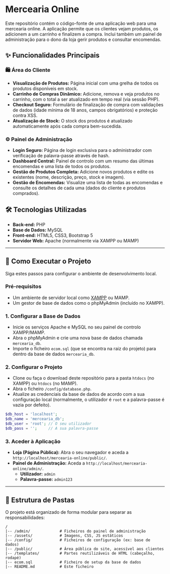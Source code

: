 # Mercearia Online

Este repositório contém o código-fonte de uma aplicação web para uma mercearia online. A aplicação permite que os clientes vejam produtos, os adicionem a um carrinho e finalizem a compra. Inclui também um painel de administração para o dono da loja gerir produtos e consultar encomendas.

## ✨ Funcionalidades Principais

### 🛍️ Área do Cliente
- **Visualização de Produtos:** Página inicial com uma grelha de todos os produtos disponíveis em stock.
- **Carrinho de Compras Dinâmico:** Adicione, remova e veja produtos no carrinho, com o total a ser atualizado em tempo real (via sessão PHP).
- **Checkout Seguro:** Formulário de finalização de compra com validações de dados (idade mínima de 18 anos, campos obrigatórios) e proteção contra XSS.
- **Atualização de Stock:** O stock dos produtos é atualizado automaticamente após cada compra bem-sucedida.

### ⚙️ Painel de Administração
- **Login Seguro:** Página de login exclusiva para o administrador com verificação de palavra-passe através de hash.
- **Dashboard Central:** Painel de controlo com um resumo das últimas encomendas e uma lista de todos os produtos.
- **Gestão de Produtos Completa:** Adicione novos produtos e edite os existentes (nome, descrição, preço, stock e imagem).
- **Gestão de Encomendas:** Visualize uma lista de todas as encomendas e consulte os detalhes de cada uma (dados do cliente e produtos comprados).

## 🛠️ Tecnologias Utilizadas
* **Back-end:** PHP
* **Base de Dados:** MySQL
* **Front-end:** HTML5, CSS3, Bootstrap 5
* **Servidor Web:** Apache (normalmente via XAMPP ou MAMP)

---

## 🚀 Como Executar o Projeto

Siga estes passos para configurar o ambiente de desenvolvimento local.

### Pré-requisitos
* Um ambiente de servidor local como [XAMPP](https://www.apachefriends.org/index.html) ou MAMP.
* Um gestor de base de dados como o phpMyAdmin (incluído no XAMPP).

### 1. Configurar a Base de Dados
-   Inicie os serviços Apache e MySQL no seu painel de controlo XAMPP/MAMP.
-   Abra o phpMyAdmin e crie uma nova base de dados chamada `mercearia_db`.
-   Importe o ficheiro `ecom.sql` (que se encontra na raiz do projeto) para dentro da base de dados `mercearia_db`.

### 2. Configurar o Projeto
-   Clone ou faça o download deste repositório para a pasta `htdocs` (no XAMPP) ou `htdocs` (no MAMP).
-   Abra o ficheiro `/config/database.php`.
-   Atualize as credenciais da base de dados de acordo com a sua configuração local (normalmente, o utilizador é `root` e a palavra-passe é vazia por defeito).
```php
$db_host = 'localhost';
$db_name = 'mercearia_db';
$db_user = 'root'; // O seu utilizador
$db_pass = '';     // A sua palavra-passe
```

### 3. Aceder à Aplicação
-   **Loja (Página Pública):** Abra o seu navegador e aceda a `http://localhost/mercearia-online/public/`.
-   **Painel de Administração:** Aceda a `http://localhost/mercearia-online/admin/`.
    -   **Utilizador:** `admin`
    -   **Palavra-passe:** `admin123`

---

## 📁 Estrutura de Pastas

O projeto está organizado de forma modular para separar as responsabilidades:

```
/
|-- /admin/             # Ficheiros do painel de administração
|-- /assets/            # Imagens, CSS, JS estáticos
|-- /config/            # Ficheiros de configuração (ex: base de dados)
|-- /public/            # Área pública do site, acessível aos clientes
|-- /templates/         # Partes reutilizáveis de HTML (cabeçalho, rodapé)
|-- ecom.sql            # Ficheiro de setup da base de dados
|-- README.md           # Este ficheiro

